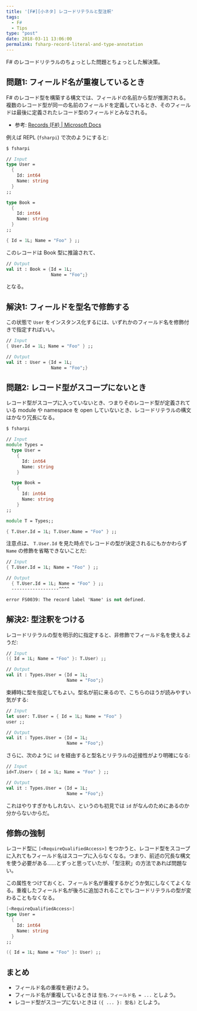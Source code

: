 ```yaml
---
title: '[F#][小ネタ] レコードリテラルと型注釈'
tags:
  - F#
  - Tips
type: "post"
date: 2018-03-11 13:06:00
permalink: fsharp-record-literal-and-type-annotation
---
```


F# のレコードリテラルのちょっとした問題とちょっとした解決策。

## 問題1: フィールド名が重複しているとき

F# のレコード型を構築する構文では、フィールドの名前から型が推測される。複数のレコード型が同一の名前のフィールドを定義しているとき、そのフィールドは最後に定義されたレコード型のフィールドとみなされる。

- 参考: [Records (F#) | Microsoft Docs](https://docs.microsoft.com/en-us/dotnet/fsharp/language-reference/records)

例えば REPL (`fsharpi`) で次のようにすると:

```fsharp
$ fsharpi

// Input
type User =
  {
    Id: int64
    Name: string
  }
;;

type Book =
  {
    Id: int64
    Name: string
  }
;;

{ Id = 1L; Name = "Foo" } ;;
```

このレコードは Book 型に推論されて、

```fsharp
// Output
val it : Book = {Id = 1L;
                 Name = "Foo";}
```

となる。

## 解決1: フィールドを型名で修飾する

この状態で `User` をインスタンス化するには、いずれかのフィールド名を修飾付きで指定すればいい。

```fsharp
// Input
{ User.Id = 1L; Name = "Foo" } ;;
```

```fsharp
// Output
val it : User = {Id = 1L;
                 Name = "Foo";}
```

## 問題2: レコード型がスコープにないとき

レコード型がスコープに入っていないとき、つまりそのレコード型が定義されている module や namespace を open していないとき、レコードリテラルの構文はかなり冗長になる。

```fsharp
$ fsharpi

// Input
module Types =
  type User =
    {
      Id: int64
      Name: string
    }

  type Book =
    {
      Id: int64
      Name: string
    }
;;

module T = Types;;

{ T.User.Id = 1L; T.User.Name = "Foo" } ;;
```

注意点は、 ``T.User.Id`` を見た時点でレコードの型が決定されるにもかかわらず `Name` の修飾を省略できないことだ:

```fsharp
// Input
{ T.User.Id = 1L; Name = "Foo" } ;;
```

```fsharp
// Output
  { T.User.Id = 1L; Name = "Foo" } ;;
  ------------------^^^^

error FS0039: The record label 'Name' is not defined.
```

## 解決2: 型注釈をつける

レコードリテラルの型を明示的に指定すると、非修飾でフィールド名を使えるようだ:

```fsharp
// Input
({ Id = 1L; Name = "Foo" }: T.User) ;;
```

```fsharp
// Output
val it : Types.User = {Id = 1L;
                       Name = "Foo";}
```

束縛時に型を指定してもよい。型名が前に来るので、こちらのほうが読みやすい気がする:

```fsharp
// Input
let user: T.User = { Id = 1L; Name = "Foo" }
user ;;
```

```fsharp
// Output
val it : Types.User = {Id = 1L;
                       Name = "Foo";}
```

さらに、次のように `id` を経由すると型名とリテラルの近接性がより明確になる:

```fsharp
// Input
id<T.User> { Id = 1L; Name = "Foo" } ;;
```

```fsharp
// Output
val it : Types.User = {Id = 1L;
                       Name = "Foo";}
```

これはやりすぎかもしれない、というのも初見では `id` がなんのためにあるのか分からないからだ。

## 修飾の強制

レコード型に ``[<RequireQualifiedAccess>]`` をつかうと、レコード型をスコープに入れてもフィールド名はスコープに入らなくなる。つまり、前述の冗長な構文を使う必要がある……とずっと思っていたが、「型注釈」の方法であれば問題ない。

この属性をつけておくと、フィールド名が重複するかどうか気にしなくてよくなる。重複したフィールド名が後ろに追加されることでレコードリテラルの型が変わることもなくなる。

```fsharp
[<RequireQualifiedAccess>]
type User =
  {
    Id: int64
    Name: string
  }
;;

({ Id = 1L; Name = "Foo" }: User) ;;
```

## まとめ

- フィールド名の重複を避けよう。
- フィールド名が重複しているときは ``型名.フィールド名 = ...`` としよう。
- レコード型がスコープにないときは ``({ ... }: 型名)`` としよう。

